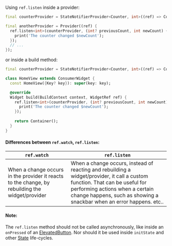 Using `ref.listen` inside a provider:
```dart
final counterProvider = StateNotifierProvider<Counter, int>((ref) => Counter(ref));

final anotherProvider = Provider((ref) {
  ref.listen<int>(counterProvider, (int? previousCount, int newCount) {
    print('The counter changed $newCount');
  });
  // ...
});
```
or inside a build method:
```dart
final counterProvider = StateNotifierProvider<Counter, int>((ref) => Counter(ref));

class HomeView extends ConsumerWidget {
  const HomeView({Key? key}): super(key: key);

  @override
  Widget build(BuildContext context, WidgetRef ref) {
    ref.listen<int>(counterProvider, (int? previousCount, int newCount) {
      print('The counter changed $newCount');
    });
    
    return Container();
  }
}
```

#### Differences between `ref.watch`, `ref.listen`:
| **`ref.watch`** | **`ref.listen`**|
|------------|------------|
|When a change occurs in the provider it reacts to the change, by rebuilding the widget/provider|When a change occurs, instead of reacting and rebuilding a widget/provider, it call a custom function. That can be useful for performing actions when a certain change happens, such as showing a snackbar when an error happens. etc..|

#### Note:
The `ref.listen` method should not be called asynchronously, like inside an `onPressed` of an [ElevatedButton](https://api.flutter.dev/flutter/material/ElevatedButton-class.html). Nor should it be used inside `initState` and other [State](https://api.flutter.dev/flutter/widgets/State-class.html) life-cycles.